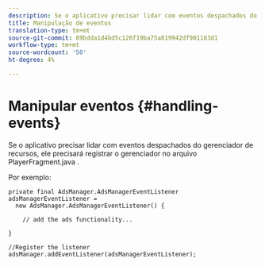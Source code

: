 ```yaml
---
description: Se o aplicativo precisar lidar com eventos despachados do gerenciador de recursos, ele precisará registrar o gerenciador no arquivo PlayerFragment.java .
title: Manipulação de eventos
translation-type: tm+mt
source-git-commit: 89bdda1d4bd5c126f19ba75a819942df901183d1
workflow-type: tm+mt
source-wordcount: '50'
ht-degree: 4%

---
```



# Manipular eventos {#handling-events}

Se o aplicativo precisar lidar com eventos despachados do gerenciador de recursos, ele precisará registrar o gerenciador no arquivo PlayerFragment.java .

Por exemplo:

```
private final AdsManager.AdsManagerEventListener adsManagerEventListener =  
  new AdsManager.AdsManagerEventListener() { 
 
    // add the ads functionality... 
 
} 
 
//Register the listener 
adsManager.addEventListener(adsManagerEventListener);
```

